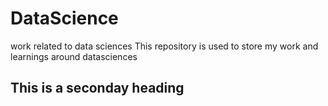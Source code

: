# DataScience
work related to data sciences
This repository is used to store my work and learnings around datasciences
## This is a seconday heading
